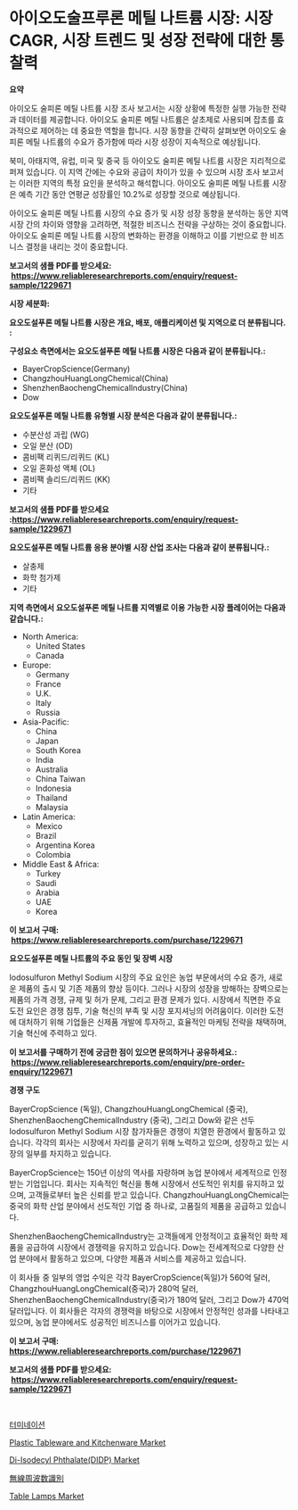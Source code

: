 <p><h1>아이오도술프루론 메틸 나트륨 시장: 시장 CAGR, 시장 트렌드 및 성장 전략에 대한 통찰력</h1></p><p><strong>요약</strong></p>
<p><p>아이오도 술피론 메틸 나트륨 시장 조사 보고서는 시장 상황에 특정한 실행 가능한 전략과 데이터를 제공합니다. 아이오도 술피론 메틸 나트륨은 살초제로 사용되며 잡초를 효과적으로 제어하는 데 중요한 역할을 합니다. 시장 동향을 간략히 살펴보면 아이오도 술피론 메틸 나트륨의 수요가 증가함에 따라 시장 성장이 지속적으로 예상됩니다.</p><p>북미, 아태지역, 유럽, 미국 및 중국 등 아이오도 술피론 메틸 나트륨 시장은 지리적으로 퍼져 있습니다. 이 지역 간에는 수요와 공급이 차이가 있을 수 있으며 시장 조사 보고서는 이러한 지역의 특정 요인을 분석하고 해석합니다. 아이오도 술피론 메틸 나트륨 시장은 예측 기간 동안 연평균 성장률인 10.2%로 성장할 것으로 예상됩니다.</p><p>아이오도 술피론 메틸 나트륨 시장의 수요 증가 및 시장 성장 동향을 분석하는 동안 지역 시장 간의 차이와 영향을 고려하면, 적절한 비즈니스 전략을 구상하는 것이 중요합니다. 아이오도 술피론 메틸 나트륨 시장의 변화하는 환경을 이해하고 이를 기반으로 한 비즈니스 결정을 내리는 것이 중요합니다.</p></p>
<p><strong>보고서의 샘플 PDF를 받으세요: &nbsp;<a href="https://www.reliableresearchreports.com/enquiry/request-sample/1229671">https://www.reliableresearchreports.com/enquiry/request-sample/1229671</a></strong></p>
<p><strong>시장 세분화:</strong></p>
<p><strong> 요오도설푸론 메틸 나트륨 시장은 개요, 배포, 애플리케이션 및 지역으로 더 분류됩니다. :</strong></p>
<p><strong>구성요소 측면에서는 요오도설푸론 메틸 나트륨 시장은 다음과 같이 분류됩니다.:</strong></p>
<p><ul><li>BayerCropScience(Germany)</li><li>ChangzhouHuangLongChemical(China)</li><li>ShenzhenBaochengChemicalIndustry(China)</li><li>Dow</li></ul></p>
<p><strong> 요오도설푸론 메틸 나트륨 유형별 시장 분석은 다음과 같이 분류됩니다.:</strong></p>
<p><ul><li>수분산성 과립 (WG)</li><li>오일 분산 (OD)</li><li>콤비팩 리퀴드/리퀴드 (KL)</li><li>오일 혼화성 액체 (OL)</li><li>콤비팩 솔리드/리퀴드 (KK)</li><li>기타</li></ul></p>
<p><strong>보고서의 샘플 PDF를 받으세요 :<a href="https://www.reliableresearchreports.com/enquiry/request-sample/1229671">https://www.reliableresearchreports.com/enquiry/request-sample/1229671</a></strong></p>
<p><strong> 요오도설푸론 메틸 나트륨 응용 분야별 시장 산업 조사는 다음과 같이 분류됩니다.:</strong></p>
<p><ul><li>살충제</li><li>화학 첨가제</li><li>기타</li></ul></p>
<p><strong>지역 측면에서 요오도설푸론 메틸 나트륨 지역별로 이용 가능한 시장 플레이어는 다음과 같습니다.:</strong></p>
<p><ul>
    <li>
        North America:
        <ul>
            <li>United States</li>
            <li>Canada</li>
        </ul>
    </li>
    <li>
        Europe:
        <ul>
            <li>Germany</li>
            <li>France</li>
            <li>U.K.</li>
            <li>Italy</li>
            <li>Russia</li>
        </ul>
    </li>
    <li>
        Asia-Pacific:
        <ul>
            <li>China</li>
            <li>Japan</li>
            <li>South Korea</li>
            <li>India</li>
            <li>Australia</li>
            <li>China Taiwan</li>
            <li>Indonesia</li>
            <li>Thailand</li>
            <li>Malaysia</li>
        </ul>
    </li>
    <li>
        Latin America:
        <ul>
            <li>Mexico</li>
            <li>Brazil</li>
            <li>Argentina Korea</li>
            <li>Colombia</li>
        </ul>
    </li>
    <li>
        Middle East & Africa:
        <ul>
            <li>Turkey</li>
            <li>Saudi</li>
            <li>Arabia</li>
            <li>UAE</li>
            <li>Korea</li>
        </ul>
    </li>
    </ul></p>
<p><strong>이 보고서 구매: &nbsp;<a href="https://www.reliableresearchreports.com/purchase/1229671">https://www.reliableresearchreports.com/purchase/1229671</a></strong></p>
<p><strong>요오도설푸론 메틸 나트륨의 주요 동인 및 장벽 시장</strong></p>
<p><p>Iodosulfuron Methyl Sodium 시장의 주요 요인은 농업 부문에서의 수요 증가, 새로운 제품의 출시 및 기존 제품의 향상 등이다. 그러나 시장의 성장을 방해하는 장벽으로는 제품의 가격 경쟁, 규제 및 허가 문제, 그리고 환경 문제가 있다. 시장에서 직면한 주요 도전 요인은 경쟁 침투, 기술 혁신의 부족 및 시장 포지셔닝의 어려움이다. 이러한 도전에 대처하기 위해 기업들은 신제품 개발에 투자하고, 효율적인 마케팅 전략을 채택하며, 기술 혁신에 주력하고 있다.</p></p>
<p><strong>이 보고서를 구매하기 전에 궁금한 점이 있으면 문의하거나 공유하세요.: &nbsp;<a href="https://www.reliableresearchreports.com/enquiry/pre-order-enquiry/1229671">https://www.reliableresearchreports.com/enquiry/pre-order-enquiry/1229671</a></strong></p>
<p><strong>경쟁 구도</strong></p>
<p><p>BayerCropScience (독일), ChangzhouHuangLongChemical (중국), ShenzhenBaochengChemicalIndustry (중국), 그리고 Dow와 같은 선두 Iodosulfuron Methyl Sodium 시장 참가자들은 경쟁이 치열한 환경에서 활동하고 있습니다. 각각의 회사는 시장에서 자리를 굳히기 위해 노력하고 있으며, 성장하고 있는 시장의 일부를 차지하고 있습니다.</p><p>BayerCropScience는 150년 이상의 역사를 자랑하며 농업 분야에서 세계적으로 인정받는 기업입니다. 회사는 지속적인 혁신을 통해 시장에서 선도적인 위치를 유지하고 있으며, 고객들로부터 높은 신뢰를 받고 있습니다. ChangzhouHuangLongChemical는 중국의 화학 산업 분야에서 선도적인 기업 중 하나로, 고품질의 제품을 공급하고 있습니다.</p><p>ShenzhenBaochengChemicalIndustry는 고객들에게 안정적이고 효율적인 화학 제품을 공급하여 시장에서 경쟁력을 유지하고 있습니다. Dow는 전세계적으로 다양한 산업 분야에서 활동하고 있으며, 다양한 제품과 서비스를 제공하고 있습니다.</p><p>이 회사들 중 일부의 영업 수익은 각각 BayerCropScience(독일)가 560억 달러, ChangzhouHuangLongChemical(중국)가 280억 달러, ShenzhenBaochengChemicalIndustry(중국)가 180억 달러, 그리고 Dow가 470억 달러입니다. 이 회사들은 각자의 경쟁력을 바탕으로 시장에서 안정적인 성과를 나타내고 있으며, 농업 분야에서도 성공적인 비즈니스를 이어가고 있습니다.</p></p>
<p><strong>이 보고서 구매: &nbsp; <a href="https://www.reliableresearchreports.com/purchase/1229671">https://www.reliableresearchreports.com/purchase/1229671</a></strong></p>
<p><strong>보고서의 샘플 PDF를 받으세요: &nbsp;<a href="https://www.reliableresearchreports.com/enquiry/request-sample/1229671">https://www.reliableresearchreports.com/enquiry/request-sample/1229671</a></strong><strong></strong></p>
<p>&nbsp;</p>
<p><p><a href="https://github.com/vsn7qpua81q/Market-Research-Report-List-1/blob/main/87184713738.md">터미네이션</a></p><p><a href="https://issuu.com/reportprime-2/docs/plastic-tableware-and-kitchenware-market-size-2030">Plastic Tableware and Kitchenware Market</a></p><p><a href="https://issuu.com/reportprime-2/docs/di-isodecyl-phthalatedidp-market-size-2030.pptx">Di-Isodecyl Phthalate(DIDP) Market</a></p><p><a href="https://github.com/xnljig2898992/Market-Research-Report-List-1/blob/main/78437024134.md">無線周波数識別</a></p><p><a href="https://github.com/PeterParrish5/Market-Research-Report-List-4/blob/main/table-lamps-market.md">Table Lamps Market</a></p></p>